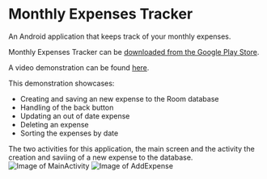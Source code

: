# Monthly Expenses Tracker
An Android application that keeps track of your monthly expenses. 

Monthly Expenses Tracker can be [downloaded from the Google Play Store](https://play.google.com/store).

A video demonstration can be found [here](https://streamable.com/7d5nzz). 

This demonstration showcases:

* Creating and saving an new expense to the Room database
* Handling of the back button
* Updating an out of date expense
* Deleting an expense
* Sorting the expenses by date


The two activities for this application, the main screen and the activity the creation and saviing of a new expense to the database.
![Image of MainActivity](https://i.imgur.com/FjAobBl.jpg) ![Image of AddExpense](https://i.imgur.com/fHznd3l.jpg)
